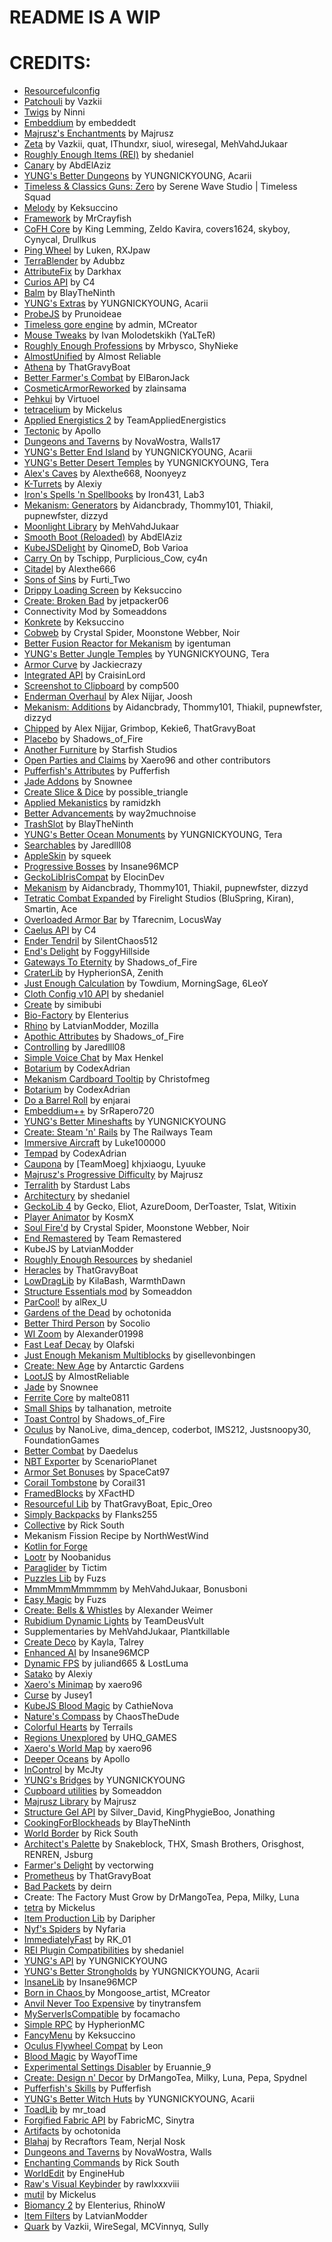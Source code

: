 # README IS A WIP


# CREDITS:
- [Resourcefulconfig](https://modrinth.com/mod/M1953qlQ)
- [Patchouli](https://www.curseforge.com/projects/306770) by Vazkii
- [Twigs](https://www.curseforge.com/projects/496913) by Ninni
- [Embeddium](https://modrinth.com/mod/sk9rgfiA) by embeddedt
- [Majrusz's Enchantments](https://modrinth.com/mod/jJthQvHv) by Majrusz
- [Zeta](https://modrinth.com/mod/MVARlG2f) by Vazkii, quat, IThundxr, siuol, wiresegal, MehVahdJukaar
- [Roughly Enough Items (REI)](https://modrinth.com/mod/nfn13YXA) by shedaniel
- [Canary](https://modrinth.com/mod/qa2H4BS9) by AbdElAziz
- [YUNG's Better Dungeons](https://modrinth.com/mod/o1C1Dkj5) by YUNGNICKYOUNG, Acarii
- [Timeless & Classics Guns: Zero](https://modrinth.com/mod/SzzJttH8) by Serene Wave Studio | Timeless Squad
- [Melody](https://modrinth.com/mod/CVT4pFB2) by Keksuccino
- [Framework](https://www.curseforge.com/projects/549225) by MrCrayfish
- [CoFH Core](https://modrinth.com/mod/OWSRM4vD) by King Lemming, Zeldo Kavira, covers1624, skyboy, Cynycal, Drullkus
- [Ping Wheel](https://modrinth.com/mod/QQXAdCzh) by Luken, RXJpaw
- [TerraBlender](https://modrinth.com/mod/kkmrDlKT) by Adubbz
- [AttributeFix](https://www.curseforge.com/projects/280510) by Darkhax
- [Curios API](https://modrinth.com/mod/vvuO3ImH) by C4
- [Balm](https://modrinth.com/mod/MBAkmtvl) by BlayTheNinth
- [YUNG's Extras](https://modrinth.com/mod/ZYgyPyfq) by YUNGNICKYOUNG, Acarii
- [ProbeJS](https://www.curseforge.com/projects/585406) by Prunoideae
- [Timeless gore engine](https://mcreator.net) by admin, MCreator
- [Mouse Tweaks](https://modrinth.com/mod/aC3cM3Vq) by Ivan Molodetskikh (YaLTeR)
- [Roughly Enough Professions](https://modrinth.com/mod/V8XJ8f5f) by Mrbysco, ShyNieke
- [AlmostUnified](https://modrinth.com/mod/sdaSaQEz) by Almost Reliable
- [Athena](https://modrinth.com/mod/b1ZV3DIJ) by ThatGravyBoat
- [Better Farmer's Combat](https://www.curseforge.com/projects/923854) by ElBaronJack
- [CosmeticArmorReworked](https://www.curseforge.com/projects/237307) by zlainsama
- [Pehkui](https://modrinth.com/mod/t5W7Jfwy) by Virtuoel
- [tetracelium](https://modrinth.com/mod/rTvWs5Jz) by Mickelus
- [Applied Energistics 2](https://modrinth.com/mod/XxWD5pD3) by TeamAppliedEnergistics
- [Tectonic](https://modrinth.com/mod/lWDHr9jE) by Apollo
- [Dungeons and Taverns](https://modrinth.com/datapack/dungeons-and-taverns) by NovaWostra, Walls17
- [YUNG's Better End Island](https://modrinth.com/mod/2BwBOmBQ) by YUNGNICKYOUNG, Acarii
- [YUNG's Better Desert Temples](https://modrinth.com/mod/XNlO7sBv) by YUNGNICKYOUNG, Tera
- [Alex's Caves](https://modrinth.com/mod/U6GY0xp0) by Alexthe668, Noonyeyz
- [K-Turrets](https://www.curseforge.com/projects/536437) by Alexiy
- [Iron's Spells 'n Spellbooks](https://www.curseforge.com/projects/855414) by Iron431, Lab3
- [Mekanism: Generators](https://modrinth.com/mod/OFVYKsAk) by Aidancbrady, Thommy101, Thiakil, pupnewfster, dizzyd
- [Moonlight Library](https://modrinth.com/mod/twkfQtEc) by MehVahdJukaar
- [Smooth Boot (Reloaded)](https://modrinth.com/mod/z53V2L4P) by AbdElAziz
- [KubeJSDelight](https://www.curseforge.com/projects/864875) by QinomeD, Bob Varioa
- [Carry On](https://modrinth.com/mod/joEfVgkn) by Tschipp, Purplicious_Cow, cy4n
- [Citadel](https://modrinth.com/mod/jJfV67b1) by Alexthe666
- [Sons of Sins](https://modrinth.com/mod/l7YxzukZ) by Furti_Two
- [Drippy Loading Screen](https://modrinth.com/mod/v3CYg2V9) by Keksuccino
- [Create: Broken Bad](https://www.curseforge.com/projects/635620) by jetpacker06
- Connectivity Mod by Someaddons
- [Konkrete](https://modrinth.com/mod/J81TRJWm) by Keksuccino
- [Cobweb](https://modrinth.com/mod/dQcfqGbl) by Crystal Spider, Moonstone Webber, Noir
- [Better Fusion Reactor for Mekanism](https://modrinth.com/mod/ZUDRV4lN) by igentuman
- [YUNG's Better Jungle Temples](https://modrinth.com/mod/z9Ve58Ih) by YUNGNICKYOUNG, Tera
- [Armor Curve](https://www.curseforge.com/projects/377088) by Jackiecrazy
- [Integrated API](https://modrinth.com/mod/V6fKbpBN) by CraisinLord
- [Screenshot to Clipboard](https://modrinth.com/mod/1KiJRrTg) by comp500
- [Enderman Overhaul](https://modrinth.com/mod/Lq6ojcWv) by Alex Nijjar, Joosh
- [Mekanism: Additions](https://modrinth.com/mod/a6F3uASn) by Aidancbrady, Thommy101, Thiakil, pupnewfster, dizzyd
- [Chipped](https://modrinth.com/mod/BAscRYKm) by Alex Nijjar, Grimbop, Kekie6, ThatGravyBoat
- [Placebo](https://www.curseforge.com/projects/283644) by Shadows_of_Fire
- [Another Furniture](https://modrinth.com/mod/ulloLmqG) by Starfish Studios
- [Open Parties and Claims](https://modrinth.com/mod/gF3BGWvG) by Xaero96 and other contributors
- [Pufferfish's Attributes](https://modrinth.com/mod/FCFcFw09) by Pufferfish
- [Jade Addons](https://modrinth.com/mod/xuDOzCLy) by Snownee
- [Create Slice & Dice](https://modrinth.com/mod/GmjmRQ0A) by possible_triangle
- [Applied Mekanistics](https://modrinth.com/mod/IiATswDj) by ramidzkh
- [Better Advancements](https://www.curseforge.com/projects/272515) by way2muchnoise
- [TrashSlot](https://modrinth.com/mod/vRYk0bv7) by BlayTheNinth
- [YUNG's Better Ocean Monuments](https://modrinth.com/mod/3dT9sgt4) by YUNGNICKYOUNG, Tera
- [Searchables](https://www.curseforge.com/projects/858542) by Jaredlll08
- [AppleSkin](https://modrinth.com/mod/EsAfCjCV) by squeek
- [Progressive Bosses](https://www.curseforge.com/projects/289466) by Insane96MCP
- [GeckoLibIrisCompat](https://modrinth.com/mod/TbriQCWD) by ElocinDev
- [Mekanism](https://modrinth.com/mod/Ce6I4WUE) by Aidancbrady, Thommy101, Thiakil, pupnewfster, dizzyd
- [Tetratic Combat Expanded](https://modrinth.com/mod/gKU2sJEW) by Firelight Studios (BluSpring, Kiran), Smartin, Ace
- [Overloaded Armor Bar](https://www.curseforge.com/projects/314002) by Tfarecnim, LocusWay
- [Caelus API](https://www.curseforge.com/projects/308989) by C4
- [Ender Tendril](https://modrinth.com/mod/XV7FbTAa) by SilentChaos512
- [End's Delight](https://modrinth.com/mod/yHN0njMr) by FoggyHillside
- [Gateways To Eternity](https://www.curseforge.com/projects/417802) by Shadows_of_Fire
- [CraterLib](https://modrinth.com/mod/Nn8Wasaq) by HypherionSA, Zenith
- [Just Enough Calculation](https://www.curseforge.com/projects/242223) by Towdium, MorningSage, 6LeoY
- [Cloth Config v10 API](https://modrinth.com/mod/9s6osm5g) by shedaniel
- [Create](https://modrinth.com/mod/LNytGWDc) by simibubi
- [Bio-Factory](https://modrinth.com/mod/biofactory) by Elenterius
- [Rhino](https://modrinth.com/mod/sk9knFPE) by LatvianModder, Mozilla
- [Apothic Attributes](https://www.curseforge.com/projects/898963) by Shadows_of_Fire
- [Controlling](https://www.curseforge.com/projects/250398) by Jaredlll08
- [Simple Voice Chat](https://www.curseforge.com/projects/416089) by Max Henkel
- [Botarium](https://modrinth.com/mod/botarium) by CodexAdrian
- [Mekanism Cardboard Tooltip](https://modrinth.com/mod/f0fOt5qj) by Christofmeg
- [Botarium](https://modrinth.com/mod/2u6LRnMa) by CodexAdrian
- [Do a Barrel Roll](https://modrinth.com/mod/6FtRfnLg) by enjarai
- [Embeddium++](https://modrinth.com/mod/yD9qW65f) by SrRapero720
- [YUNG's Better Mineshafts](https://modrinth.com/mod/HjmxVlSr) by YUNGNICKYOUNG
- [Create: Steam 'n' Rails](https://modrinth.com/mod/ZzjhlDgM) by The Railways Team
- [Immersive Aircraft](https://modrinth.com/mod/x3HZvrj6) by Luke100000
- [Tempad](https://modrinth.com/mod/gKNwt7xu) by CodexAdrian
- [Caupona](https://modrinth.com/mod/EFoYZIZL) by [TeamMoeg] khjxiaogu, Lyuuke
- [Majrusz's Progressive Difficulty](https://modrinth.com/mod/GGDBwjOg) by Majrusz
- [Terralith](https://modrinth.com/mod/8oi3bsk5) by Stardust Labs
- [Architectury](https://modrinth.com/mod/lhGA9TYQ) by shedaniel
- [GeckoLib 4](https://modrinth.com/mod/8BmcQJ2H) by Gecko, Eliot, AzureDoom, DerToaster, Tslat, Witixin
- [Player Animator](https://www.curseforge.com/projects/658587) by KosmX
- [Soul Fire'd](https://modrinth.com/mod/d6MhxwRo) by Crystal Spider, Moonstone Webber, Noir
- [End Remastered](https://modrinth.com/mod/ZJTGwAND) by Team Remastered
- KubeJS by LatvianModder
- [Roughly Enough Resources](https://www.curseforge.com/projects/325625) by shedaniel
- [Heracles](https://modrinth.com/mod/lo90fZoB) by ThatGravyBoat
- [LowDragLib](https://modrinth.com/mod/B1CBVXHX) by KilaBash, WarmthDawn
- [Structure Essentials mod](https://www.curseforge.com/projects/832882) by Someaddon
- [ParCool!](https://modrinth.com/mod/Fsvx2bdR) by alRex_U
- [Gardens of the Dead](https://modrinth.com/mod/lg1TPRFm) by ochotonida
- [Better Third Person](https://modrinth.com/mod/G1s2WpNo) by Socolio
- [WI Zoom](https://modrinth.com/mod/o7DitHWP) by Alexander01998
- [Fast Leaf Decay](https://www.curseforge.com/projects/230976) by Olafski
- [Just Enough Mekanism Multiblocks](https://modrinth.com/mod/kRaE85yQ) by gisellevonbingen
- [Create: New Age](https://modrinth.com/mod/FTeXqI9v) by Antarctic Gardens
- [LootJS](https://modrinth.com/mod/fJFETWDN) by AlmostReliable
- [Jade](https://modrinth.com/mod/nvQzSEkH) by Snownee
- [Ferrite Core](https://modrinth.com/mod/uXXizFIs) by malte0811
- [Small Ships](https://modrinth.com/mod/rGWEHQrP) by talhanation, metroite
- [Toast Control](https://www.curseforge.com/projects/271740) by Shadows_of_Fire
- [Oculus](https://modrinth.com/mod/GchcoXML) by NanoLive, dima_dencep, coderbot, IMS212, Justsnoopy30, FoundationGames
- [Better Combat](https://modrinth.com/mod/5sy6g3kz) by Daedelus
- [NBT Exporter](https://modrinth.com/mod/wkOIQwq8) by ScenarioPlanet
- [Armor Set Bonuses](https://modrinth.com/mod/jfBHPmBR) by SpaceCat97
- [Corail Tombstone](https://www.curseforge.com/projects/243707) by Corail31
- [FramedBlocks](https://modrinth.com/mod/wbgfS34j) by XFactHD
- [Resourceful Lib](https://modrinth.com/mod/G1hIVOrD) by ThatGravyBoat, Epic_Oreo
- [Simply Backpacks](https://www.curseforge.com/projects/311595) by Flanks255
- [Collective](https://modrinth.com/mod/e0M1UDsY) by Rick South
- Mekanism Fission Recipe by NorthWestWind
- [Kotlin for Forge](https://modrinth.com/mod/ordsPcFz)
- [Lootr](https://modrinth.com/mod/EltpO5cN) by Noobanidus
- [Paraglider](https://www.curseforge.com/projects/289240) by Tictim
- [Puzzles Lib](https://modrinth.com/mod/QAGBst4M) by Fuzs
- [MmmMmmMmmmmm](https://modrinth.com/mod/Adega8YN) by MehVahdJukaar, Bonusboni
- [Easy Magic](https://modrinth.com/mod/9hx3AbJM) by Fuzs
- [Create: Bells & Whistles](https://modrinth.com/mod/gJ5afkVv) by Alexander Weimer
- [Rubidium Dynamic Lights](https://www.curseforge.com/projects/551736) by TeamDeusVult
- Supplementaries by MehVahdJukaar, Plantkillable
- [Create Deco](https://modrinth.com/mod/sMvUb4Rb) by Kayla, Talrey
- [Enhanced AI](https://www.curseforge.com/projects/515276) by Insane96MCP
- [Dynamic FPS](https://modrinth.com/mod/LQ3K71Q1) by juliand665 & LostLuma
- [Satako](https://www.curseforge.com/projects/282037) by Alexiy
- [Xaero's Minimap](https://modrinth.com/mod/1bokaNcj) by xaero96
- [Curse](https://modrinth.com/mod/OZDetUyq) by Jusey1
- [KubeJS Blood Magic](https://www.curseforge.com/projects/934206) by CathieNova
- [Nature's Compass](https://modrinth.com/mod/fPetb5Kh) by ChaosTheDude
- [Colorful Hearts](https://modrinth.com/mod/wQfMUdZT) by Terrails
- [Regions Unexplored](https://modrinth.com/mod/Tkikq67H) by UHQ_GAMES
- [Xaero's World Map](https://modrinth.com/mod/NcUtCpym) by xaero96
- [Deeper Oceans](https://modrinth.com/mod/yqHsPROA) by Apollo
- [InControl](https://modrinth.com/mod/KpICtuVx) by McJty
- [YUNG's Bridges](https://modrinth.com/mod/Ht4BfYp6) by YUNGNICKYOUNG
- [Cupboard utilities](https://www.curseforge.com/projects/326652) by Someaddon
- [Majrusz Library](https://modrinth.com/mod/PYQD8noM) by Majrusz
- [Structure Gel API](https://modrinth.com/mod/T8TGycIQ) by Silver_David, KingPhygieBoo, Jonathing
- [CookingForBlockheads](https://modrinth.com/mod/vJnhuDde) by BlayTheNinth
- [World Border](https://modrinth.com/mod/nN96GjON) by Rick South
- [Architect's Palette](https://modrinth.com/mod/vt0VyseM) by Snakeblock, THX, Smash Brothers, Orisghost, RENREN, Jsburg
- [Farmer's Delight](https://modrinth.com/mod/R2OftAxM) by vectorwing
- [Prometheus](https://modrinth.com/mod/iYcNKH7W) by ThatGravyBoat
- [Bad Packets](https://modrinth.com/mod/ftdbN0KK) by deirn
- Create: The Factory Must Grow by DrMangoTea, Pepa, Milky, Luna
- [tetra](https://modrinth.com/mod/YP9DjOvN) by Mickelus
- [Item Production Lib](https://www.curseforge.com/projects/950401) by Daripher
- [Nyf's Spiders](https://modrinth.com/mod/dOGM7ccu) by Nyfaria
- [ImmediatelyFast](https://modrinth.com/mod/5ZwdcRci) by RK_01
- [REI Plugin Compatibilities](https://modrinth.com/mod/1PfY6b5p) by shedaniel
- [YUNG's API](https://modrinth.com/mod/Ua7DFN59) by YUNGNICKYOUNG
- [YUNG's Better Strongholds](https://modrinth.com/mod/kidLKymU) by YUNGNICKYOUNG, Acarii
- [InsaneLib](https://www.curseforge.com/minecraft/mc-mods/insanelib) by Insane96MCP
- [Born in Chaos ](https://www.curseforge.com/projects/686437) by Mongoose_artist, MCreator
- [Anvil Never Too Expensive](https://modrinth.com/mod/TEOa2X8B) by tinytransfem
- [MyServerIsCompatible](https://www.curseforge.com/projects/492574) by focamacho
- [Simple RPC](https://modrinth.com/mod/ObXSoyrn) by HypherionMC
- [FancyMenu](https://modrinth.com/mod/Wq5SjeWM) by Keksuccino
- [Oculus Flywheel Compat](https://modrinth.com/mod/ndHYMY2K) by Leon
- [Blood Magic](https://modrinth.com/mod/PbNc6qBY) by WayofTime
- [Experimental Settings Disabler](https://www.curseforge.com/projects/926083) by Eruannie_9
- [Create: Design n' Decor](https://modrinth.com/mod/x49wilh8) by DrMangoTea, Milky, Luna, Pepa, Spydnel
- [Pufferfish's Skills](https://modrinth.com/mod/hqQqvaa4) by Pufferfish
- [YUNG's Better Witch Huts](https://modrinth.com/mod/t5FRdP87) by YUNGNICKYOUNG, Acarii
- [ToadLib](https://modrinth.com/mod/CYQ7VYrM) by mr_toad
- [Forgified Fabric API](https://modrinth.com/mod/Aqlf1Shp) by FabricMC, Sinytra
- [Artifacts](https://modrinth.com/mod/P0Mu4wcQ) by ochotonida
- [Blahaj](https://modrinth.com/mod/faitfqhg) by Recraftors Team, Nerjal Nosk
- [Dungeons and Taverns](https://modrinth.com/mod/tpehi7ww) by NovaWostra, Walls
- [Enchanting Commands](https://modrinth.com/mod/w8ljvewX) by Rick South
- [WorldEdit](https://www.curseforge.com/projects/225608) by EngineHub
- [Raw's Visual Keybinder](https://www.curseforge.com/projects/1020759) by rawlxxxviii
- [mutil](https://modrinth.com/mod/HWHl8Evb) by Mickelus
- [Biomancy 2](https://modrinth.com/mod/biomancy) by Elenterius, RhinoW
- [Item Filters](https://www.curseforge.com/projects/309674) by LatvianModder
- [Quark](https://modrinth.com/mod/qnQsVE2z) by Vazkii, WireSegal, MCVinnyq, Sully

